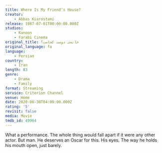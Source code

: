 ```yaml
---
title: Where Is My Friend’s House?
creator:
    - Abbas Kiarostami
release: 1987-07-01T00:00:00.000Z
studios:
    - Kanoon
    - Farabi Cinema
original_title: خانه‌ی دوست کجاست؟
original_language: fa
language:
    - Persian
country:
    - Iran
length: 83
genre:
    - Drama
    - Family
format: Streaming
service: Criterion Channel
venue: Home
date: 2020-06-30T04:00:00.000Z
rating: '5'
revisit: false
media: Movie
tmdb_id: 49964
---
```


What a performance. The whole thing would fall apart if it were any other actor. But man. He deserves an Oscar for this. His eyes. The way he holds his mouth open, just barely.
